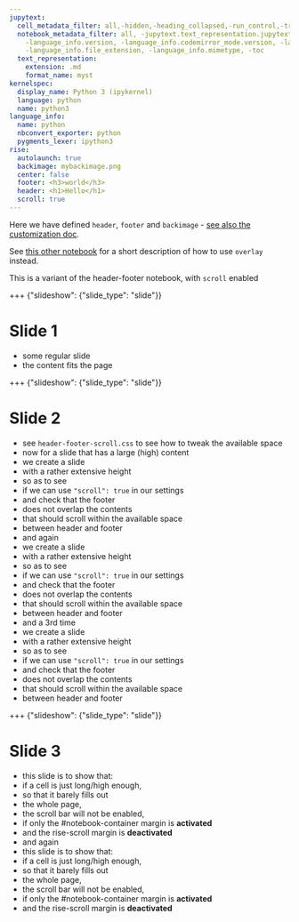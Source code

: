```yaml
---
jupytext:
  cell_metadata_filter: all,-hidden,-heading_collapsed,-run_control,-trusted
  notebook_metadata_filter: all, -jupytext.text_representation.jupytext_version, -jupytext.text_representation.format_version,
    -language_info.version, -language_info.codemirror_mode.version, -language_info.codemirror_mode,
    -language_info.file_extension, -language_info.mimetype, -toc
  text_representation:
    extension: .md
    format_name: myst
kernelspec:
  display_name: Python 3 (ipykernel)
  language: python
  name: python3
language_info:
  name: python
  nbconvert_exporter: python
  pygments_lexer: ipython3
rise:
  autolaunch: true
  backimage: mybackimage.png
  center: false
  footer: <h3>world</h3>
  header: <h1>Hello</h1>
  scroll: true
---
```


Here we have defined `header`, `footer` and `backimage` - [see also the customization doc](http://rise.readthedocs.io/en/latest/customize.html).

See [this other notebook](overlay.ipynb) for a short description of how to use `overlay` instead.

This is a variant of the header-footer notebook, with `scroll` enabled

+++ {"slideshow": {"slide_type": "slide"}}

# Slide 1

* some regular slide
* the content fits the page

+++ {"slideshow": {"slide_type": "slide"}}

# Slide 2

* see `header-footer-scroll.css` to see how to tweak the available space
* now for a slide that has a large (high) content
* we create a slide
* with a rather extensive height
* so as to see 
* if we can use `"scroll": true` in our settings
* and check that the footer
* does not overlap the contents
* that should scroll within the available space
* between header and footer
* and again
* we create a slide
* with a rather extensive height
* so as to see 
* if we can use `"scroll": true` in our settings
* and check that the footer
* does not overlap the contents
* that should scroll within the available space
* between header and footer
* and a 3rd time
* we create a slide
* with a rather extensive height
* so as to see 
* if we can use `"scroll": true` in our settings
* and check that the footer
* does not overlap the contents
* that should scroll within the available space
* between header and footer

+++ {"slideshow": {"slide_type": "slide"}}

# Slide 3

* this slide is to show that:
* if a cell is just long/high enough,
* so that it barely fills out
* the whole page,
* the scroll bar will not be enabled,
* if only the #notebook-container margin is **activated**
* and the rise-scroll margin is **deactivated**
* and again
* this slide is to show that:
* if a cell is just long/high enough,
* so that it barely fills out
* the whole page,
* the scroll bar will not be enabled,
* if only the #notebook-container margin is **activated**
* and the rise-scroll margin is **deactivated**
